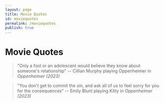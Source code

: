 ```yaml
---
layout: page
title: Movie Quotes
id: moviequotes
permalink: /moviequotes
publish: true
---
```


# Movie Quotes 

> "Only a fool or an adolescent would believe they know about someone's relationship" -- Cillian Murphy playing Oppenheimer in *Oppenheimer (2023)*

> "You don't get to commit the sin, and ask all of us to feel sorry for you for the consequences" -- Emily Blunt playing Kitty in *Oppenheimer (2023)*

